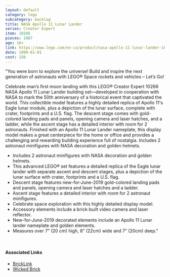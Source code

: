 ```yaml
---
layout: default
category: lego
subcategory: backlog
title: NASA Apollo 11 Lunar Lander
series: Creator Expert
item: 10266
pieces: 1087
age: 16+
link: https://www.lego.com/en-ca/product/nasa-apollo-11-lunar-lander-10266
date: 1999-01-01
cost: 150
---
```


"You were born to explore the universe! Build and inspire the next generation of astronauts with LEGO® Space rockets and vehicles – Let’s Go!

Celebrate man’s first moon landing with this LEGO® Creator Expert 10266 NASA Apollo 11 Lunar Lander building set—developed in cooperation with NASA to mark the 50th anniversary of a historical event that captivated the world. This collectible model features a highly detailed replica of Apollo 11's Eagle lunar module, plus a depiction of the lunar surface, complete with crater, footprints and a U.S. flag. The descent stage comes with gold-colored landing pads and panels, opening camera and laser hatches, and a ladder, while the ascent stage has a detailed interior with room for 2 astronauts. Finished with an Apollo 11 Lunar Lander nameplate, this display model makes a great centerpiece for the home or office and provides a challenging and rewarding building experience full of nostalgia. Includes 2 astronaut minifigures with NASA decoration and golden helmets.

* Includes 2 astronaut minifigures with NASA decoration and golden helmets.
* This advanced LEGO® set features a detailed replica of the Eagle lunar lander with separate ascent and descent stages, plus a depiction of the lunar surface with crater, footprints and a U.S. flag.
* Descent stage features new-for-June-2019 gold-colored landing pads and panels, opening camera and laser hatches and a ladder.
* Ascent stage features a detailed interior with room for 2 astronaut minifigures.
* Celebrate space exploration with this highly detailed display model.
* Accessory elements include a brick-built video camera and laser reflector.
* New-for-June-2019 decorated elements include an Apollo 11 Lunar lander nameplate and golden elements.
* Measures over 7” (20 cm) high, 8” (22cm) wide and 7” (20cm) deep."

<br>

#### Associated Links
* [BrickLink](https://www.bricklink.com/v2/catalog/catalogitem.page?S=10266-1)
* [Wicked Brick](https://www.wickedbrick.com/en-ca/products/display-case-for-set-10266)
